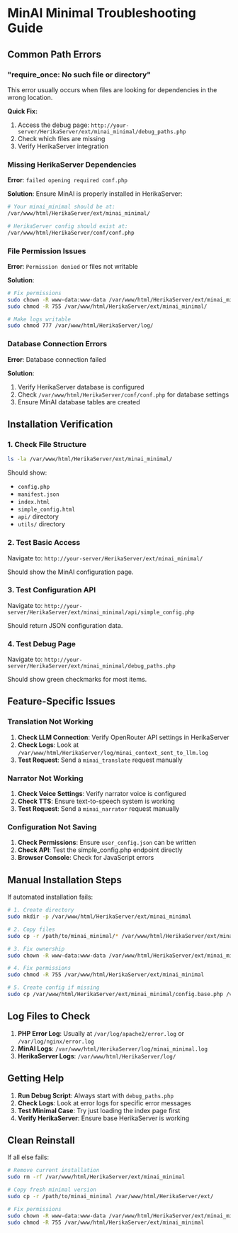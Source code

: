 # MinAI Minimal Troubleshooting Guide

## Common Path Errors

### "require_once: No such file or directory"

This error usually occurs when files are looking for dependencies in the wrong location.

**Quick Fix:**
1. Access the debug page: `http://your-server/HerikaServer/ext/minai_minimal/debug_paths.php`
2. Check which files are missing
3. Verify HerikaServer integration

### Missing HerikaServer Dependencies

**Error**: `failed opening required conf.php`

**Solution**: Ensure MinAI is properly installed in HerikaServer:
```bash
# Your minai_minimal should be at:
/var/www/html/HerikaServer/ext/minai_minimal/

# HerikaServer config should exist at:
/var/www/html/HerikaServer/conf/conf.php
```

### File Permission Issues

**Error**: `Permission denied` or files not writable

**Solution**:
```bash
# Fix permissions
sudo chown -R www-data:www-data /var/www/html/HerikaServer/ext/minai_minimal/
sudo chmod -R 755 /var/www/html/HerikaServer/ext/minai_minimal/

# Make logs writable
sudo chmod 777 /var/www/html/HerikaServer/log/
```

### Database Connection Errors

**Error**: Database connection failed

**Solution**: 
1. Verify HerikaServer database is configured
2. Check `/var/www/html/HerikaServer/conf/conf.php` for database settings
3. Ensure MinAI database tables are created

## Installation Verification

### 1. Check File Structure
```bash
ls -la /var/www/html/HerikaServer/ext/minai_minimal/
```
Should show:
- `config.php`
- `manifest.json` 
- `index.html`
- `simple_config.html`
- `api/` directory
- `utils/` directory

### 2. Test Basic Access
Navigate to: `http://your-server/HerikaServer/ext/minai_minimal/`

Should show the MinAI configuration page.

### 3. Test Configuration API
Navigate to: `http://your-server/HerikaServer/ext/minai_minimal/api/simple_config.php`

Should return JSON configuration data.

### 4. Test Debug Page
Navigate to: `http://your-server/HerikaServer/ext/minai_minimal/debug_paths.php`

Should show green checkmarks for most items.

## Feature-Specific Issues

### Translation Not Working

1. **Check LLM Connection**: Verify OpenRouter API settings in HerikaServer
2. **Check Logs**: Look at `/var/www/html/HerikaServer/log/minai_context_sent_to_llm.log`
3. **Test Request**: Send a `minai_translate` request manually

### Narrator Not Working

1. **Check Voice Settings**: Verify narrator voice is configured
2. **Check TTS**: Ensure text-to-speech system is working
3. **Test Request**: Send a `minai_narrator` request manually

### Configuration Not Saving

1. **Check Permissions**: Ensure `user_config.json` can be written
2. **Check API**: Test the simple_config.php endpoint directly
3. **Browser Console**: Check for JavaScript errors

## Manual Installation Steps

If automated installation fails:

```bash
# 1. Create directory
sudo mkdir -p /var/www/html/HerikaServer/ext/minai_minimal

# 2. Copy files
sudo cp -r /path/to/minai_minimal/* /var/www/html/HerikaServer/ext/minai_minimal/

# 3. Fix ownership
sudo chown -R www-data:www-data /var/www/html/HerikaServer/ext/minai_minimal

# 4. Fix permissions
sudo chmod -R 755 /var/www/html/HerikaServer/ext/minai_minimal

# 5. Create config if missing
sudo cp /var/www/html/HerikaServer/ext/minai_minimal/config.base.php /var/www/html/HerikaServer/ext/minai_minimal/config.php
```

## Log Files to Check

1. **PHP Error Log**: Usually at `/var/log/apache2/error.log` or `/var/log/nginx/error.log`
2. **MinAI Logs**: `/var/www/html/HerikaServer/log/minai_minimal.log`
3. **HerikaServer Logs**: `/var/www/html/HerikaServer/log/`

## Getting Help

1. **Run Debug Script**: Always start with `debug_paths.php`
2. **Check Logs**: Look at error logs for specific error messages
3. **Test Minimal Case**: Try just loading the index page first
4. **Verify HerikaServer**: Ensure base HerikaServer is working

## Clean Reinstall

If all else fails:
```bash
# Remove current installation
sudo rm -rf /var/www/html/HerikaServer/ext/minai_minimal

# Copy fresh minimal version
sudo cp -r /path/to/minai_minimal /var/www/html/HerikaServer/ext/

# Fix permissions
sudo chown -R www-data:www-data /var/www/html/HerikaServer/ext/minai_minimal
sudo chmod -R 755 /var/www/html/HerikaServer/ext/minai_minimal
```